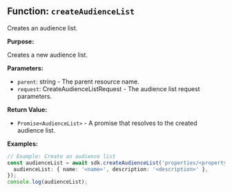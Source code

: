 ## Function: `createAudienceList`

Creates an audience list.

**Purpose:**

Creates a new audience list.

**Parameters:**

- `parent`: string - The parent resource name.
- `request`: CreateAudienceListRequest - The audience list request parameters.

**Return Value:**

- `Promise<AudienceList>` - A promise that resolves to the created audience list.

**Examples:**

```typescript
// Example: Create an audience list
const audienceList = await sdk.createAudienceList('properties/<propertyId>', {
  audienceList: { name: '<name>', description: '<description>' },
});
console.log(audienceList);
```